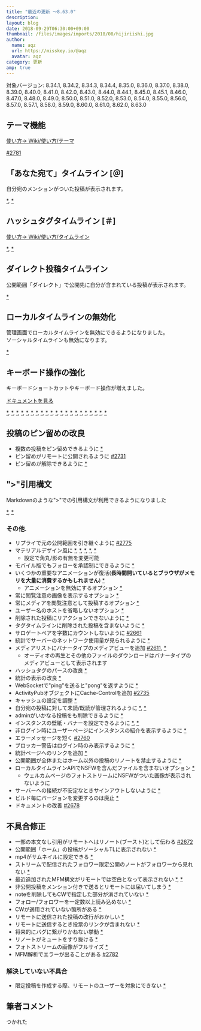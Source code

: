 ```yaml
---
title: "最近の更新 ～8.63.0"
description: 
layout: blog
date: 2018-09-29T06:30:00+09:00
thumbnail: /files/images/imports/2018/08/hijiriishi.jpg
author:
  name: aqz
  url: https://misskey.io/@aqz
  avatar: aqz
category: 更新
amp: true
---
```

対象バージョン: 8.34.1, 8.34.2, 8.34.3, 8.34.4, 8.35.0, 8.36.0, 8.37.0, 8.38.0, 8.39.0, 8.40.0, 8.41.0, 8.42.0, 8.43.0, 8.44.0, 8.44.1, 8.45.0, 8.45.1, 8.46.0, 8.47.0, 8.48.0, 8.49.0, 8.50.0, 8.51.0, 8.52.0, 8.53.0, 8.54.0, 8.55.0, 8.56.0, 8.57.0, 8.57.1, 8.58.0, 8.59.0, 8.60.0, 8.61.0, 8.62.0, 8.63.0

## テーマ機能
[使い方→ Wiki/使い方/テーマ](../../../../wiki/usage/theme/)

[#2781](https://github.com/syuilo/misskey/pull/2781)

## 「あなた宛て」タイムライン [＠]
自分宛のメンションがついた投稿が表示されます。

[*](https://github.com/syuilo/misskey/commit/32afe77a269f414965373e3c53044c4a94cfeded), [*](https://github.com/syuilo/misskey/commit/afeb8058b170e9e121d5d60fc4185f371934ef81)

## ハッシュタグタイムライン [＃]
[使い方→ Wiki/使い方/タイムライン](../../../../wiki/usage/timelines/)

[*](https://github.com/syuilo/misskey/commit/109738ccb9ef8c203685e6f4bc31986ac2a17046), [*](https://github.com/syuilo/misskey/commit/67ec10e86d6b73b62dc35e243c73be12c6bb50ad)

## ダイレクト投稿タイムライン
公開範囲「ダイレクト」で公開先に自分が含まれている投稿が表示されます。

[*](https://github.com/syuilo/misskey/commit/ab83e08bc7deb244d35e2315abead473d536d2c3)

## ローカルタイムラインの無効化
管理画面でローカルタイムラインを無効にできるようになりました。  
ソーシャルタイムラインも無効になります。

[*](https://github.com/syuilo/misskey/commit/046976dffc1aa8bc02259ab4a65e74b1216a0ec3)

## キーボード操作の強化
キーボードショートカットやキーボード操作が増えました。

[ドキュメントを見る](https://misskey.io/docs/ja-JP/keyboard-shortcut)

[*](https://github.com/syuilo/misskey/commit/31ce3aa31296a1809cabc02f1ed6c92b328f5b3e), [*](https://github.com/syuilo/misskey/commit/19c72627fc6e9f3c89b649b2f88bf5e066961e7a), [*](https://github.com/syuilo/misskey/commit/55e2ae1408e056295d37681814b62f24a50a617e), [*](https://github.com/syuilo/misskey/commit/f66c31c771d31678472dde87712c7109532c930f), [*](https://github.com/syuilo/misskey/commit/6ed3f9e41478b59bd27a3b8ae930091430b85e5b), [*](https://github.com/syuilo/misskey/commit/71a93b2b435a1747a710a593588c1daec8ef7878), [*](https://github.com/syuilo/misskey/commit/1ac033ff184a82840a584a12bed1e74960619f57), [*](https://github.com/syuilo/misskey/commit/f4045fb5b32b69664427d844a66d37258e19c5b1), [*](https://github.com/syuilo/misskey/commit/dba04cc59cb30d3acc9dd03be5c2be63718453e9), [*](https://github.com/syuilo/misskey/commit/5184a07cf2ba3e5faa703e2f0cfcf465187585ea), [*](https://github.com/syuilo/misskey/commit/87b6ef0ec52b684b60a4d99d1fe9b4a82db6bc52), [*](https://github.com/syuilo/misskey/commit/6ead1de383764bf4c7cbd3b2e453ed8bde6da0d3), [*](https://github.com/syuilo/misskey/commit/8bf4e5533851886057687b46a41f1cd88e4cd810), [*](https://github.com/syuilo/misskey/commit/7b9cea06ef94de28216ab9921879cd3c24ccca0f), [*](https://github.com/syuilo/misskey/commit/b0d60ef2c2a4f7a3cc25730a19791aed8fcc1a35), [*](https://github.com/syuilo/misskey/commit/fd770b008e3b4a71c83dba71d588f9a6399a771c), [*](https://github.com/syuilo/misskey/commit/3c865d6054b0efdcd32fdde7fd0997dfa85694d5), [*](https://github.com/syuilo/misskey/commit/609d68933e16852dc4779266bce4860d2ef72448), [*](https://github.com/syuilo/misskey/commit/a9a2f4820bc02620917aa6b1703bc5cfff4c36c9), [*](https://github.com/syuilo/misskey/commit/8028c85c67737d7d6e19a2aacbd3a3f861bc1cb6), [*](https://github.com/syuilo/misskey/commit/e6cc937ac26cd3fe0042b3068d3898b30110136f)

## 投稿のピン留めの改良
- 複数の投稿をピン留めできるように [*](https://github.com/syuilo/misskey/commit/1f2ebce8ed749d7e81e999944fc8a22ff39b87b7)
- ピン留めがリモートに公開されるように [#2731](https://github.com/syuilo/misskey/pull/2731)
- ピン留めが解除できるように [*](https://github.com/syuilo/misskey/commit/59d67d314069c19dcc5c2c7d82f260a9f8c661cd)

## "&gt;"引用構文
Markdownのような"&gt;"での引用構文が利用できるようになりました

[*](https://github.com/syuilo/misskey/commit/54224826961e07b16679fdc083b6af2a30936241), [*](https://github.com/syuilo/misskey/commit/a5f817d8962ff16b68109f0b55267fa021c6d3e8)

### その他.
- リプライで元の公開範囲を引き継ぐように [#2775](https://github.com/syuilo/misskey/pull/2775)
- マテリアルデザイン風に [*](https://github.com/syuilo/misskey/commit/251629ab612e3345843b9a49dd29e01787310972), [*](https://github.com/syuilo/misskey/commit/aa5528d11eacbecc1310227f2671580cac02cc65), [*](https://github.com/syuilo/misskey/commit/93e5e4afc0d6c5175b1904eec1a6bd6e27d9f8c6), [*](https://github.com/syuilo/misskey/commit/3e5330a92bc19f0b0e6ff6dd1a4c4670b508dbf3), [*](https://github.com/syuilo/misskey/commit/7b4c307c467281a0cedfb35f18a2446bf33e9a85)
  * 設定で角丸/影の有無を変更可能
- モバイル版でもフォローを承認制にできるように [*](https://github.com/syuilo/misskey/commit/683d3a70b231c97fda58634b1852444097f47960)
- いくつかの重要なアニメーションが復活(**長時間開いているとブラウザがメモリを大量に消費するかもしれません**) [*](https://github.com/syuilo/misskey/commit/684301948122d333d1030b4ce579a5596908ef04)
  * アニメーションを無効にするオプション [*](https://github.com/syuilo/misskey/commit/7d768875176e38be394806376997055ee387f56f)
- 常に閲覧注意の画像を表示するオプション [*](https://github.com/syuilo/misskey/commit/34a5adf9517f109626801e576733a65002cde87c)
- 常にメディアを閲覧注意として投稿するオプション [*](https://github.com/syuilo/misskey/commit/3220d69a6930151f33928b5d789150aacc4bc382)
- ユーザー名のホストを省略しないオプション [*](https://github.com/syuilo/misskey/commit/f670345d450d2ac13448c56bc0aeb8dd5c3d84ef)
- 削除された投稿にリアクションできないように [*](https://github.com/syuilo/misskey/commit/1344ffa67dbe74505bd922ac7185a4d41dfdddd7)
- タグタイムラインに削除された投稿を含まないように [*](https://github.com/syuilo/misskey/commit/e32884f07f0b05028a581c73073fa87da08d9fd0)
- サロゲートペアを字数にカウントしないように [#2661](https://github.com/syuilo/misskey/pull/2661)
- 統計でサーバーのネットワーク使用量が見られるように [*](https://github.com/syuilo/misskey/commit/c985fed3e43bae05f9e6e854f651f49f2bc3e83a)
- メディアリストにバナータイプのメディアビューを追加 [#2611](https://github.com/syuilo/misskey/pull/2611), [*](https://github.com/syuilo/misskey/commit/19152c28cb88eee42ef820242f47deeb9d1c63d8)
  * オーディオの再生とその他のファイルのダウンロードはバナータイプのメディアビューとして表示されます
- ハッシュタグのパースの改良 [*](https://github.com/syuilo/misskey/commit/f5a937c523b2165dedd1edd94267c3a0efb5a7a4)
- 統計の表示の改良 [*](https://github.com/syuilo/misskey/commit/8751d917948df1dfda5a69c01175a19b05f624f2)
- WebSocketで"ping"を送ると"pong"を返すように [*](https://github.com/syuilo/misskey/commit/7d599a68eaf8eb22d047b5952be17aec4540200c)
- ActivityPubオブジェクトにCache-Controlを追加 [#2735](https://github.com/syuilo/misskey/pull/2735)
- キャッシュの設定を調整 [*](https://github.com/syuilo/misskey/commit/ea3bcbbc375c35f94d3ecb957f85b8024d146386)
- 自分宛の投稿に対して未読/既読が管理されるように [*](https://github.com/syuilo/misskey/commit/d9f0e158a35eec183da77e84a3b038fab645bf62), [*](https://github.com/syuilo/misskey/commit/49e82adc6c70c19de0897fc7768fd5e22a8a89f3)
- adminがいかなる投稿をも削除できるように [*](https://github.com/syuilo/misskey/commit/faf29b768f0d774401b234a40eb227bf33cbe034)
- インスタンスの壁紙・バナーを設定できるように [*](https://github.com/syuilo/misskey/commit/6341807d02f17f420435194801476fa2cbb069c9), [*](https://github.com/syuilo/misskey/commit/d058ecc4ea0bb2b242ba5cc525dc9442964b5939)
- 非ログイン時にユーザーページにインスタンスの紹介を表示するように [*](https://github.com/syuilo/misskey/commit/a2e2d5ba776bc27c31a3fd3cd45f563975f764bc)
- エラーメッセージを短く [#2760](https://github.com/syuilo/misskey/pull/2760)
- ブロッカー警告はログイン時のみ表示するように [*](https://github.com/syuilo/misskey/commit/d93f76c1af1d9d632e834db51cf46c0fc8be5bd4)
- 統計ページへのリンクを追加 [*](https://github.com/syuilo/misskey/commit/722de350372d1ca0e13abd1d5c4e6cc71766f11a)
- 公開範囲が全体またはホーム以外の投稿のリノートを禁止するように [*](https://github.com/syuilo/misskey/commit/92484be87f909ee69d124a5318dedc0faf73b88c)
- ローカルタイムラインAPIでNSFWを含んだファイルを含まないオプション [*](https://github.com/syuilo/misskey/commit/afdacf14b7d114e542dbed60c029948b2ea5910d)
  * ウェルカムページのフォトストリームにNSFWがついた画像が表示されないように
- サーバーへの接続が不安定なときサインアウトしないように [*](https://github.com/syuilo/misskey/commit/9ca6a6bf064634bab6611f4e70d20a62fd3b48ed)
- ビルド毎にバージョンを変更するのは廃止 [*](https://github.com/syuilo/misskey/commit/31006507c0dde7b4316efdc62f01717632993dbb)
- ドキュメントの改善 [#2678](https://github.com/syuilo/misskey/pull/2678)

## 不具合修正
- 一部の本文なし引用がリモートへはリノート(ブースト)として伝わる [#2672](https://github.com/syuilo/misskey/pull/2672)
- 公開範囲「ホーム」の投稿がソーシャルTLに表示されない [*](https://github.com/syuilo/misskey/commit/e36d45507ad97f2590fba941d7ab22ebb524486d)
- mp4がサムネイルに設定できる [*](https://github.com/syuilo/misskey/commit/eb4f625bbdadd63a32b9d6f09714b721e510defe)
- ストリームで配信されたフォロワー限定公開のノートがフォロワーから見れない [*](https://github.com/syuilo/misskey/commit/6ac92ac4b86a2e9aeac55b7e1259a9dedcb7e379)
- 最近追加されたMFM構文がリモートでは空白となって表示されない [*](https://github.com/syuilo/misskey/commit/ba05f236bd9588b2f780d8d3e95117a59891b671), [*](https://github.com/syuilo/misskey/commit/6138a74231674370f28296516fda0882ddcefb33)
- 非公開投稿をメンション付きで送るとリモートには届いてしまう [*](https://github.com/syuilo/misskey/commit/5b2f15726fffd41e77e7a4b1e594f0f2713eb193)
- noteを削除してもCWで指定した部分が消されていない [*](https://github.com/syuilo/misskey/commit/20a9c25d70bac9a87edb04f62515eea290850b4a)
- フォロー/フォロワーを一定数以上読み込めない [*](https://github.com/syuilo/misskey/commit/8a8c079b2fd974716f85f859c5aa5b64d4361133)
- CWが適用されていない箇所がある [*](https://github.com/syuilo/misskey/commit/700f8c9bb4899e684da0cb218f848a60ac4260ab)
- リモートに送信された投稿の改行がおかしい [*](https://github.com/syuilo/misskey/commit/374b276f5ca46555235b76413a14b7f09528b5e0)
- リモートに送信するとき投票のリンクが含まれない [*](https://github.com/syuilo/misskey/commit/f97cdfaa2099ab4c29b980693d3caa5c828d64a4)
- 将来的にバグに繋がりかねない挙動 [*](https://github.com/syuilo/misskey/commit/3b628ec3c464951a47896dca550ae1da66c05ec5)
- リノートがミュートをすり抜ける [*](https://github.com/syuilo/misskey/commit/cd7f8b080e50fa6f4ae094262d33cf7f750c4ea7)
- フォトストリームの画像がフルサイズ [*](https://github.com/syuilo/misskey/commit/82d94b59634306fa8c76080af4fa1f2189b52ff2)
- MFM解析でエラーが出ることがある [#2782](https://github.com/syuilo/misskey/pull/2782)

### 解決していない不具合
- 限定投稿を作成する際、リモートのユーザーを対象にできない [*](https://github.com/syuilo/misskey/commit/bc3a5f35124fff69e11e7c23bbd9798be8f9077c)

## 筆者コメント
つかれた
